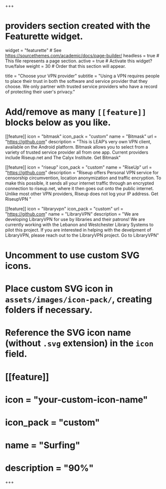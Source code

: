 +++
# providers section created with the Featurette widget.

widget = "featurette"  # See https://sourcethemes.com/academic/docs/page-builder/
headless = true  # This file represents a page section.
active = true  # Activate this widget? true/false
weight = 30  # Order that this section will appear.

title = "Choose your VPN provider"
subtitle = "Using a VPN requires people to place their trust in both the software and service provider that they choose. We only partner with trusted service providers who have a record of protecting their user's privacy." 

# Add/remove as many `[[feature]]` blocks below as you like.

[[feature]]
  icon = "bitmask"
  icon_pack = "custom"
  name = "Bitmask"
  url = "https://github.com"
  description = "This is LEAP’s very own VPN client, available on the Android platform. Bitmask allows you to select from a variety of trusted service provider all from one app. Current providers include Riseup.net and The Calyx Institute. Get Bitmask"
  
[[feature]]
  icon = "riseup"
  icon_pack = "custom"
  name = "RiseUp"
  url = "https://github.com"
  description = "Riseup offers Personal VPN service for censorship circumvention, location anonymization and traffic encryption. To make this possible, it sends all your internet traffic through an encrypted connection to riseup.net, where it then goes out onto the public internet. Unlike most other VPN providers, Riseup does not log your IP address.  Get RiseupVPN "
  
[[feature]]
  icon = "libraryvpn"
  icon_pack = "custom"
  url = "https://github.com"
  name = "LibraryVPN"
  description = "We are developing LibraryVPN for use by libraries and their patrons! We are currently working with the Lebanon and Westchester Library Systems to pilot this project. If you are interested in helping with the develpment of LibraryVPN, please reach out to the LibraryVPN project. Go to LibraryVPN"

# Uncomment to use custom SVG icons.
# Place custom SVG icon in `assets/images/icon-pack/`, creating folders if necessary.
# Reference the SVG icon name (without `.svg` extension) in the `icon` field.
# [[feature]]
#  icon = "your-custom-icon-name"
#  icon_pack = "custom"
#  name = "Surfing"
#  description = "90%"

+++
